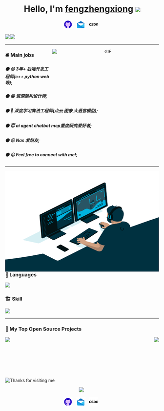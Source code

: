 <div align="center">
   <!-- 
     [1] 修改为你自己的名字 
   -->
   <h1>Hello, I'm <a href="https://github.com/fengzhengxiong">fengzhengxiong</a> <img src="https://media.giphy.com/media/hvRJCLFzcasrR4ia7z/giphy.gif" width="25px"> </h1>
<p align='center'>
    <!-- 
      确保你的仓库里有 ./icons/github.gif 这个文件，或者使用绝对路径
    -->
    <a href="https://github.com/fengzhengxiong"><img height="30" src="./icons/github.gif?raw=true"></a>  
    <!-- 
      [2] 修改为你自己的邮箱地址 
    -->
    <a href="1220597071@qq.com"><img height="30" src="./icons/email.gif?raw=true"></a>  
    <!-- 
      [3] 如果你有CSDN，修改为你的主页链接，如果没有可以删除这一行
    -->
    <a href="https://blog.csdn.net/weixin_44709991"><img height="30" src="./icons/csdn.png?raw=true"></a>  
 </p>

 <!-- 
   这里的 username=guojin-yan 已经全部替换为你的用户名 fengzhengxiong 
 -->
 <div align=left><span><img src="https://github-readme-stats.vercel.app/api?username=fengzhengxiong&show_icons=true&theme=tokyonight" height=180/></span><span><img src="https://github-readme-stats.vercel.app/api/top-langs/?username=fengzhengxiong&layout=compact&theme=tokyonight" height=180/></span></div>

----

<!-- 
  [4] 如果你有CSDN且想用这个卡片，请把 id=Grape_yan 修改为你的CSDN用户名
  如果你不用CSDN，可以直接删除下面这行 img 标签
-->
<img align="right" alt="GIF" src="https://stats.justsong.cn/api/csdn?id=weixin_44709991&theme=dark" width="350" height="180" />



<div align="left">
    <h3>🛎️ Main jobs</h3>
    <!-- 
      [5] 把这里的内容修改成你自己的主要工作或兴趣方向
    -->
    <h5>⚫  😊 3年+ 后端开发工程师(c++ python web等);</h5>
    <h5>⚫  😁 资深架构设计师;</h5>
    <h5>⚫  🤗 深度学习算法工程师(点云 图像 大语言模型);</h5>
    <h5>⚫  😇 ai agent chatbot mcp重度研究爱好者;</h5>
    <h5>⚫  😛 Nas 发烧友;</h5>
    <h5>⚫  😛 Feel free to connect with me!;</h5>

----

<!-- 
  [6] 重要：这个动图需要你自己上传到你的仓库中。
  创建一个名为 fengzhengxiong 的公开仓库，把你的动图（比如命名为 code.gif）放进去，
  然后把下面的 src 链接替换成你自己的图片链接。
  例如: https://github.com/fengzhengxiong/fengzhengxiong/blob/main/image/code.gif?raw=true
-->
<img align="right" alt="GIF" src="./image/code.gif?raw=true" width="520" height="330" />

 

### 🌅 Languages  
<!-- 
  [7] 修改成你熟悉的编程语言，图标名称可以在 https://skillicons.dev/ 查找
-->
<p align='left'><a><img height="45" src="https://skillicons.dev/icons?i=java,go,python,html,css,js&perline=6"></a>  </p>

### 🏗️ Skill
<!-- 
  [8] 修改成你掌握的技能/工具，图标名称可以在 https://skillicons.dev/ 查找
-->
<p align='left'><a><img height="160" src="https://skillicons.dev/icons?i=spring,mysql,redis,docker,kubernetes,git,idea,vscode,linux,pytorch&perline=5"></a>  </p>

----

### 📘 My Top Open Source Projects

<!-- 
  [9] 重要：这里需要展示你自己的项目。
  你需要修改两处：
  1. href="..."  -> 链接到你的项目地址
  2. src="...&repo=[你的项目名]" -> 卡片图片指向你的项目
  
  下面我为你保留了格式，但你需要替换成你自己的项目信息。
  如果没有那么多项目，可以删除多余的 <div> 块。
-->
<div width="100%" align="center">
  <a align="left" href="https://github.com/fengzhengxiong/agent_test" title="agent_test"><img align="left" height="115" src="https://github-readme-stats.vercel.app/api/pin/?username=fengzhengxiong&repo=agent_test&theme=react&border_color=61dafb&border_radius=10"></a>
  <a align="right"  href="https://github.com/fengzhengxiong/rag_system" title="rag_system"><img align="right" height="115" src="https://github-readme-stats.vercel.app/api/pin/?username=fengzhengxiong&repo=rag_system&theme=react&border_color=61dafb&border_radius=10"></a>
</div>

<br><br><br><br><br><br><br> <!-- 用于解决布局重叠问题 -->


<img height="120" alt="Thanks for visiting me" width="100%" src="https://raw.githubusercontent.com/BrunnerLivio/brunnerlivio/master/images/marquee.svg" />

<!-- 
  访客计数器已经帮你修改为你的用户名 fengzhengxiong
-->
<p align='center'><a><img src="https://profile-counter.glitch.me/fengzhengxiong/count.svg"></a>  </p>


<!-- 
  [10] 底部的联系方式，请按需修改或删除。
  如果你想放QQ和微信的二维码图片，也需要像第[6]点一样，先上传到你的仓库，再在这里引用链接。
-->
<p align='center'>
    <a href="https://github.com/fengzhengxiong"><img height="30" src="./icons/github.gif?raw=true"></a>  
    <a href="1220597071@qq.com"><img height="30" src="./icons/email.gif?raw=true"></a>  
    <a href="https://blog.csdn.net/weixin_44709991"><img height="30" src="./icons/csdn.png?raw=true"></a>  
    <!-- <a href="[你的QQ二维码图片链接]"><img height="30" src="./icons/qq.png?raw=true"></a>   -->
    <!-- <a href="[你的微信二维码图片链接]"><img height="30" src="./icons/wechat.png"></a>   -->
 </p>